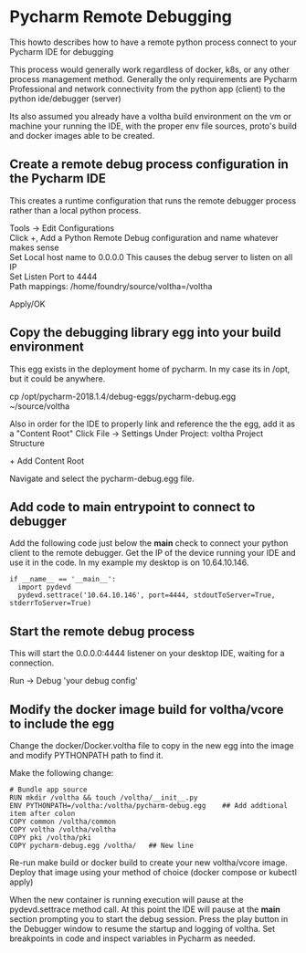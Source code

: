
# Pycharm Remote Debugging

This howto describes how to have a remote python process connect to your Pycharm IDE for debugging

This process would generally work regardless of docker, k8s, or any other process management method.
Generally the only requirements are Pycharm Professional and network connectivity from the python app
(client) to the python ide/debugger (server)

Its also assumed you already have a voltha build environment on the vm or machine your running the IDE,
with the proper env file sources, proto's build and docker images able to be created.



## Create a remote debug process configuration in the Pycharm IDE

This creates a runtime configuration that runs the remote debugger process rather than a local python process.

Tools -> Edit Configurations  
Click +, Add a Python Remote Debug configuration and name whatever makes sense  
Set Local host name to 0.0.0.0   This causes the debug server to listen on all IP  
Set Listen Port to 4444  
Path mappings: /home/foundry/source/voltha=/voltha   

Apply/OK  



## Copy the debugging library egg into your build environment

This egg exists in the deployment home of pycharm.  In my case its in /opt, but it could be anywhere.

cp /opt/pycharm-2018.1.4/debug-eggs/pycharm-debug.egg ~/source/voltha

Also in order for the IDE to properly link and reference the the egg, add it as a "Content Root"
Click File -> Settings 
Under Project: voltha
  Project Structure

 \+ Add Content Root

Navigate and select the pycharm-debug.egg file.



## Add code to main entrypoint to connect to debugger

Add the following code just below the __main__ check to connect your python client to the remote debugger.
Get the IP of the device running your IDE and use it in the code.  In my example my desktop is on 10.64.10.146.

~~~
if __name__ == '__main__':  
  import pydevd  
  pydevd.settrace('10.64.10.146', port=4444, stdoutToServer=True, stderrToServer=True)  
~~~


## Start the remote debug process 

This will start the 0.0.0.0:4444 listener on your desktop IDE, waiting for a connection.

Run -> Debug 'your debug config'  



## Modify the docker image build for voltha/vcore to include the egg

Change the docker/Docker.voltha file to copy in the new egg into the image and modify PYTHONPATH path to find it.  

Make the following change:  

~~~
# Bundle app source  
RUN mkdir /voltha && touch /voltha/__init__.py  
ENV PYTHONPATH=/voltha:/voltha/pycharm-debug.egg    ## Add addtional item after colon  
COPY common /voltha/common  
COPY voltha /voltha/voltha  
COPY pki /voltha/pki  
COPY pycharm-debug.egg /voltha/   ## New line  
~~~

Re-run make build or docker build to create your new voltha/vcore image.   Deploy that image using your method of choice 
(docker compose or kubectl apply)

When the new container is running execution will pause at the pydevd.settrace method call.  At this point the IDE will pause 
at the __main__ section prompting you to start the debug session.   Press the play button in the Debugger window to resume the
startup and logging of voltha.   Set breakpoints in code and inspect variables in Pycharm as needed.



